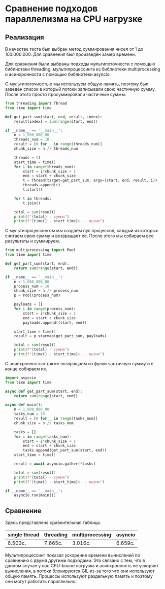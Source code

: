 # Сравнение подходов параллелизма на CPU нагрузке

## Реализация

В качестве теста был выбран метод суммирования чисел от 1 до 100.000.000. Для сравнения был произведён замер времени.

Для сравнения были выбраны подходы мультипоточности с помощью библиотеки threading, мультипроцессинга из библиотеки multiprocessing и асинхронности с помощью библиотеки asyncio.

С мультипоточностью мы используем общую память, поэтому был заведён список в который потоки записывали свою частичную сумму. После этого просто просуммировали частичные суммы.

```python
from threading import Thread
from time import time

def get_part_sum(start, end, result, index):
    result[index] = sum(range(start, end))

if __name__ == '__main__':
    n = 1_000_000_00
    threads_num = 10
    result = [0 for _ in range(threads_num)]
    chunk_size = n // threads_num

    threads = []
    start_time = time()
    for i in range(threads_num):
        start = i*chunk_size + 1
        end = start + chunk_size
        t = Thread(target=get_part_sum, args=(start, end, result, i))
        threads.append(t)
        t.start()

    for t in threads:
        t.join()

    total = sum(result)
    print(f"{total} - сумма")
    print(f"{time() - start_time}с. - время")
```

С мультипроцессингом мы создаём пул процессов, каждый из которых считаем свою сумму и возвращает её. После этого мы собираем все результаты и суммируем.

```python
from multiprocessing import Pool
from time import time

def get_part_sum(start, end):
    return sum(range(start, end))

if __name__ == '__main__':
    n = 1_000_000_00
    process_num = 10
    chunk_size = n // process_num
    p = Pool(process_num)

    payloads = []
    for i in range(process_num):
        start = i*chunk_size + 1
        end = start + chunk_size
        payloads.append((start, end))

    start_time = time()
    result = p.starmap(get_part_sum, payloads)

    total = sum(result)
    print(f"{total} - сумма")
    print(f"{time() - start_time}с. - время")
```

С асинхронностью также возвращаем из функи частичную сумму и в конце собираем их.

```python
import asyncio
from time import time

async def get_part_sum(start, end):
    return sum(range(start, end))

async def main():
    n = 1_000_000_00
    tasks_num = 10
    result = [0 for _ in range(tasks_num)]
    chunk_size = n // tasks_num

    tasks = []
    for i in range(tasks_num):
        start = i*chunk_size + 1
        end = start + chunk_size
        tasks.append(get_part_sum(start, end))
    start_time = time()

    result = await asyncio.gather(*tasks)

    total = sum(result)
    print(f"{total} - сумма")
    print(f"{time() - start_time}с. - время")

if __name__ == '__main__':
    asyncio.run(main())
```

## Сравнение

Здесь представлена сравнительная таблица.

| single thread | threading | multiprocessing | asyncio |
|---------------|-----------|-----------------|---------|
|    6.503с.    | 7.665с.   | 3.016с.         | 6.659с. |

Мультипроцессинг показал ускорение времени вычислений по сравнению с двумя другими подходами. Это связано с тем, что в данном случае у нас CPU-bound нагрузка и асинхронность не ускоряет вычисления, а потоки блокируются GIL из-за того что они используют общую память. Процессы используют раздельную память и поэтому они могут работать параллельно.
